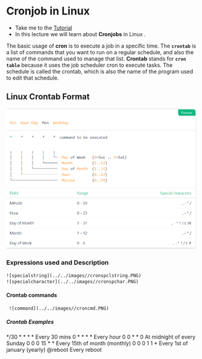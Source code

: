 # Cronjob in Linux

  - Take me to the [Tutorial](https://kodekloud.com/courses/873064/lectures/24032686)
  - In this lecture we will learn about **Cronjobs** in Linux .


The basic usage of **cron** is to execute a job in a specific time. The **`crontab`** is a list of commands that you want to run on a regular schedule, and also the name of the command used to manage that list. **Crontab** stands for **`cron table`** because it uses the job scheduler cron to execute tasks. The schedule is called the crontab, which is also the name of the program used to edit that schedule.

## Linux Crontab Format

   ![format](../../images//cronformat.PNG)

### Expressions used and Description

    ![specialstring](../../images//cronspclstring.PNG)
    ![specialcharacter](../../images//cronspchar.PNG)

#### Crontab commands
    
     ![command](../../images//croncmd.PNG)

##### Crontab Examples

*/30 * * * *	Every 30 mins
0 * * * *	Every hour
0 0 * * 0	At midnight of every Sunday
0 0 0 15 * *	Every 15th of month (monthly)
0 0 0 1 1 *	Every 1st of january (yearly)
@reboot	        Every reboot
